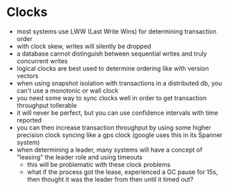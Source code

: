 # Clocks

- most systems use LWW (Last Write Wins) for determining transaction order
- with clock skew, writes will silently be dropped
- a database cannot distinguish between sequential writes and truly concurrent writes
- logical clocks are best used to determine ordering like with version vectors
- when using snapshot isolation with transactions in a distributed db, you can't use a monotonic or wall clock
- you need some way to sync clocks well in order to get transaction throughput tollerable
- it will never be perfect, but you can use confidence intervals with time reported
- you can then increase transaction throughput by using some higher precision clock syncing like a gps clock (google uses this in its Spanner system)
- when determining a leader, many systems will have a concept of "leasing" the leader role and using timeouts
  - this will be problematic with these clock problems
  - what if the process got the lease, experienced a GC pause for 15s, then thought it was the leader from then until it timed out?